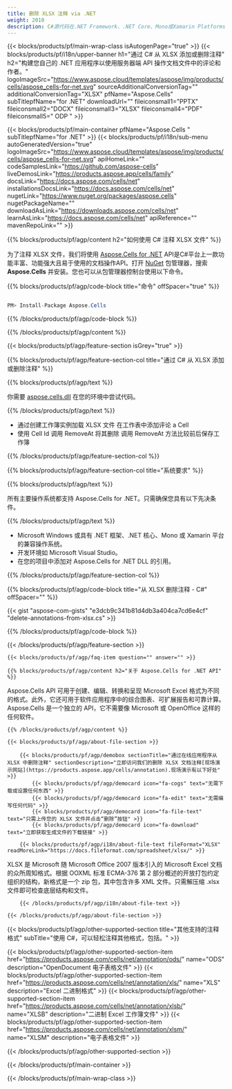 ```yaml
---
title: 删除 XLSX 注释 via .NET
weight: 2010
description: C#源代码在.NET Framework、.NET Core、Mono或Xamarin Platforms上增删XLSX格式注解。
---
```

{{< blocks/products/pf/main-wrap-class isAutogenPage="true" >}}
{{< blocks/products/pf/i18n/upper-banner h1="通过 C# 从 XLSX 添加或删除注释" h2="构建您自己的 .NET 应用程序以使用服务器端 API 操作文档文件中的评论和作者。" logoImageSrc="https://www.aspose.cloud/templates/aspose/img/products/cells/aspose_cells-for-net.svg" sourceAdditionalConversionTag="" additionalConversionTag="XLSX" pfName="Aspose.Cells" subTitlepfName="for .NET" downloadUrl="" fileiconsmall1="PPTX" fileiconsmall2="DOCX" fileiconsmall3="XLSX" fileiconsmall4="PDF" fileiconsmall5=" ODP " >}}

{{< blocks/products/pf/main-container pfName="Aspose.Cells " subTitlepfName="for .NET" >}}
{{< blocks/products/pf/i18n/sub-menu autoGeneratedVersion="true" logoImageSrc="https://www.aspose.cloud/templates/aspose/img/products/cells/aspose_cells-for-net.svg" apiHomeLink="" codeSamplesLink="https://github.com/aspose-cells" liveDemosLink="https://products.aspose.app/cells/family" docsLink="https://docs.aspose.com/cells/net" installationsDocsLink="https://docs.aspose.com/cells/net" nugetLink="https://www.nuget.org/packages/aspose.cells" nugetPackageName="" downloadAsLink="https://downloads.aspose.com/cells/net" learnAsLink="https://docs.aspose.com/cells/net" apiReference="" mavenRepoLink="" >}}

{{% blocks/products/pf/agp/content h2="如何使用 C# 注释 XLSX 文件" %}}

为了注释 XLSX 文件，我们将使用
 [Aspose.Cells for .NET](https://products.aspose.com/cells/net) 
API是C#平台上一款功能丰富、功能强大且易于使用的文档操作API。打开
 [NuGet](https://www.nuget.org/packages/aspose.cells) 
包管理器，搜索
 **Aspose.Cells** 
并安装。您也可以从包管理器控制台使用以下命令。

{{% blocks/products/pf/agp/code-block title="命令" offSpacer="true" %}}

```cs

PM> Install-Package Aspose.Cells

```

{{% /blocks/products/pf/agp/code-block %}}

{{% /blocks/products/pf/agp/content %}}

{{< blocks/products/pf/agp/feature-section isGrey="true" >}}

{{% blocks/products/pf/agp/feature-section-col title="通过 C# 从 XLSX 添加或删除注释" %}}

{{% blocks/products/pf/agp/text %}}

你需要
 [aspose.cells.dll](https://downloads.aspose.com/cells/net) 
在您的环境中尝试代码。

{{% /blocks/products/pf/agp/text %}}

+ 通过创建工作簿实例加载 XLSX 文件
在工作表中添加评论 a Cell
+ 使用 Cell Id 调用 RemoveAt 将其删除
调用 RemoveAt 方法比较前后保存工作簿

{{% /blocks/products/pf/agp/feature-section-col %}}

{{% blocks/products/pf/agp/feature-section-col title="系统要求" %}}

{{% blocks/products/pf/agp/text %}}

所有主要操作系统都支持 Aspose.Cells for .NET。只需确保您具有以下先决条件。

{{% /blocks/products/pf/agp/text %}}

- Microsoft Windows 或具有 .NET 框架、.NET 核心、Mono 或 Xamarin 平台的兼容操作系统。
- 开发环境如 Microsoft Visual Studio。
- 在您的项目中添加对 Aspose.Cells for .NET DLL 的引用。

{{% /blocks/products/pf/agp/feature-section-col %}}

{{% blocks/products/pf/agp/code-block title="从 XLSX 删除注释 - C#" offSpacer="" %}}

{{< gist "aspose-com-gists" "e3dcb9c341b81d4db3a404ca7cd6e4cf" "delete-annotations-from-xlsx.cs" >}}

{{% /blocks/products/pf/agp/code-block %}}

{{< /blocks/products/pf/agp/feature-section >}}

    {{< blocks/products/pf/agp/faq-item question="" answer="" >}}
 

<!-- aboutfile Starts -->

    {{% blocks/products/pf/agp/content h2="关于 Aspose.Cells for .NET API" %}}

 Aspose.Cells API 可用于创建、编辑、转换和呈现 Microsoft Excel 格式为不同的格式。此外，它还可用于软件应用程序中的综合图表、可扩展报告和可靠计算。 Aspose.Cells 是一个独立的 API，它不需要像 Microsoft 或 OpenOffice 这样的任何软件。



    {{% /blocks/products/pf/agp/content %}}

    {{< blocks/products/pf/agp/about-file-section >}}

        {{< blocks/products/pf/agp/demobox sectionTitle="通过在线应用程序从 XLSX 中删除注释" sectionDescription="立即访问我们的删除 XLSX 文档注释[现场演示网站](https://products.aspose.app/cells/annotation).现场演示有以下好处" >}}
            {{< blocks/products/pf/agp/democard icon="fa-cogs" text="无需下载或设置任何东西" >}}
            {{< blocks/products/pf/agp/democard icon="fa-edit" text="无需编写任何代码" >}}
            {{< blocks/products/pf/agp/democard icon="fa-file-text" text="只需上传您的 XLSX 文件并点击“删除”按钮" >}}
            {{< blocks/products/pf/agp/democard icon="fa-download" text="立即获取生成文件的下载链接" >}}

        {{< blocks/products/pf/agp/i18n/about-file-text fileFormat="XLSX" readMoreLink="https://docs.fileformat.com/spreadsheet/xlsx/" >}}
XLSX 是 Microsoft 随 Microsoft Office 2007 版本引入的 Microsoft Excel 文档的众所周知格式。根据 OOXML 标准 ECMA-376 第 2 部分概述的开放打包约定组织的结构，新格式是一个 zip 包，其中包含许多 XML 文件。只需解压缩 .xlsx 文件即可检查底层结构和文件。

        {{< /blocks/products/pf/agp/i18n/about-file-text >}}

    {{< /blocks/products/pf/agp/about-file-section >}}

<!-- aboutfile Ends -->

{{< blocks/products/pf/agp/other-supported-section title="其他支持的注释格式" subTitle="使用 C#，可以轻松注释其他格式，包括。" >}}

{{< blocks/products/pf/agp/other-supported-section-item href="https://products.aspose.com/cells/net/annotation/ods/" name="ODS" description="OpenDocument 电子表格文件" >}}
{{< blocks/products/pf/agp/other-supported-section-item href="https://products.aspose.com/cells/net/annotation/xls/" name="XLS" description="Excel 二进制格式" >}}
{{< blocks/products/pf/agp/other-supported-section-item href="https://products.aspose.com/cells/net/annotation/xlsb/" name="XLSB" description="二进制 Excel 工作簿文件" >}}
{{< blocks/products/pf/agp/other-supported-section-item href="https://products.aspose.com/cells/net/annotation/xlsm/" name="XLSM" description="电子表格文件" >}}

{{< /blocks/products/pf/agp/other-supported-section >}}

{{< /blocks/products/pf/main-container >}}
    
{{< /blocks/products/pf/main-wrap-class >}}
